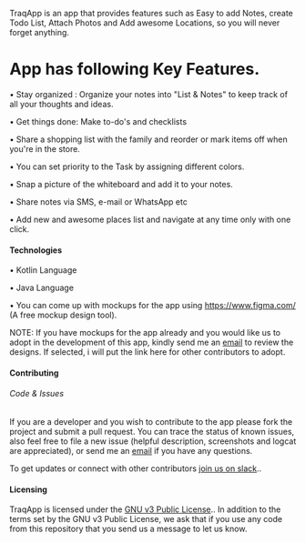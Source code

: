 TraqApp is an app that provides features such as Easy to add Notes, create Todo List, Attach Photos and Add awesome Locations, so you will never forget anything.

# App has following Key Features.

• Stay organized : Organize your notes into "List & Notes" to keep track of all your thoughts and ideas.

• Get things done: Make to-do's and checklists

• Share a shopping list with the family and reorder or mark items off when you're in the store. 

• You can set priority to the Task by assigning different colors.

• Snap a picture of the whiteboard and add it to your notes. 

• Share notes via SMS, e-mail or WhatsApp etc

• Add new and awesome places list and navigate at any time only with one click.

#### Technologies
• Kotlin Language

• Java Language

• You can come up with mockups for the app using https://www.figma.com/ (A free mockup design tool).

NOTE: If you have mockups for the app already and you would like us to adopt in the  development of this app, kindly send me an [email](mailto:temidjoy@hotmail.com) to review the designs. If selected, i will put the link here for other contributors to adopt.

#### Contributing

###### Code & Issues
If you are a developer and you wish to contribute to the app please fork the project and submit a pull request. You can trace the status of known issues, also feel free to file a new issue (helpful description, screenshots and logcat are appreciated), or send me an [email](mailto:temidjoy@hotmail.com) if you have any questions.

To get updates or connect with other contributors [join us on slack](https://join.slack.com/t/geekofthrones/shared_invite/enQtMzUxMjE1MTQzNjg1LTRlOGVlMDQ0YTRmNjYyMjMyOWYyMjUzNGNmODAxYjk0ZDhkZTZhOTQxMTlhOGQyOTlhZWI1MDZmYmY3MjllNjg)..

#### Licensing
TraqApp is licensed under the [GNU v3 Public License](https://github.com/Temidtech/TaskManagerKotlin/blob/master/LICENSE).. In addition to the terms set by the GNU v3 Public License, we ask that if you use any code from this repository that you send us a message to let us know.

